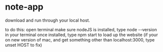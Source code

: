 # note-app

download and run through your local host.

to do this:
open terminal
make sure nodeJS is installed, type node --version in your terminal
once installed, type npm start to load up the website (if your on new version of mac, and get something other than localhost:3000, type unset HOST to fix)
